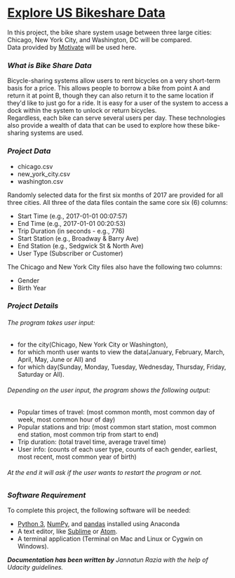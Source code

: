 # <u>**Explore US Bikeshare Data**</u>
In this project, the bike share system usage between three large cities: Chicago, New York City, and Washington, DC will be compared. </br>
Data provided by [Motivate](https://www.motivateco.com/) will be used here.

### *What is Bike Share Data*
Bicycle-sharing systems allow users to rent bicycles on a very short-term basis for a price. This allows people to borrow a bike from point A and return it at point B, though they can also return it to the same location if they'd like to just go for a ride. It is easy for a user of the system to access a dock within the system to unlock or return bicycles.</br>
Regardless, each bike can serve several users per day. These technologies also provide a wealth of data that can be used to explore how these bike-sharing systems are used.

### *Project Data*
* chicago.csv
* new_york_city.csv
* washington.csv

Randomly selected data for the first six months of 2017 are provided for all three cities. All three of the data files contain the same core six (6) columns:
* Start Time (e.g., 2017-01-01 00:07:57)
* End Time (e.g., 2017-01-01 00:20:53)
* Trip Duration (in seconds - e.g., 776)
* Start Station (e.g., Broadway & Barry Ave)
* End Station (e.g., Sedgwick St & North Ave)
* User Type (Subscriber or Customer)

The Chicago and New York City files also have the following two columns:
* Gender
* Birth Year

### *Project Details*
###### The program takes user input:</br>
* for the city(Chicago, New York City or Washington), </br>
* for which month user wants to view the data(January, February, March, April, May, June or All) and </br>
* for which day(Sunday, Monday, Tuesday, Wednesday, Thursday, Friday, Saturday or All).

###### Depending on the user input, the program shows the following output: </br>
* Popular times of travel: (most common month, most common day of week, most common hour of day)
* Popular stations and trip: (most common start station, most common end station, most common trip from start to end)
* Trip duration: (total travel time, average travel time)
* User info: (counts of each user type, counts of each gender, earliest, most recent, most common year of birth)

###### At the end it will ask if the user wants to restart the program or not.

### *Software Requirement*
To complete this project, the following software will be needed:
* [Python 3](https://www.python.org/), [NumPy](https://numpy.org/), and [pandas](https://pandas.pydata.org/) installed using Anaconda
* A text editor, like [Sublime](https://www.sublimetext.com/) or [Atom](https://atom.io/).
* A terminal application (Terminal on Mac and Linux or Cygwin on Windows).

_**Documentation has been written by** Jannatun Razia with the help of Udacity guidelines._
